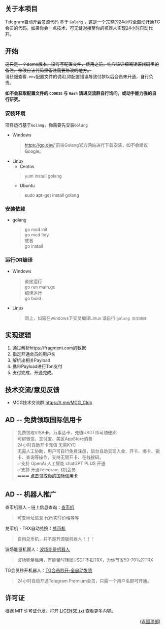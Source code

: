 ## 关于本项目

 Telegram自动开会员源代码 基于 `Golang` ，这是一个完整的24小时全自动开通TG会员的代码，如果你会一点技术，可无缝对接至你的机器人实现24小时自动代开。

## 开始
~~这只是一个demo版本，没有写配置文件，使用之前，你应该详细阅读源代码里的备注，修改应该代码里备注需要修改的地方。~~  
请仔细查看`.env`配置文件的说明,如配置错误导致付款以后会员未开通，自行负责。

**如不会获取配置文件的 `COOKIE` 与 `Hash` 请进交流群自行询问，或动手能力强的自行研究。**

### 安装环境
项目运行基于`Golang`，你需要先安装`Golang`

+ Windows
  > https://go.dev/ 前往Golang官方网站进行下载安装，如不会建议Google。
+ Linux
   - Centos  
  > yum install golang
  - Ubuntu  
  > sudo apt-get install golang

### 安装依赖

+ golang  
    >   go mod init   
        go mod tidy   
        或者  
        go install

### 运行OR编译
+ Windows
  > 直接运行  
    go run main.go  
    编译运行  
    go build .
+ Linux
  > 同上，如需在windows下交叉编译Linux 请自行 `golang 交叉编译`


## 实现逻辑

1. 通过解析https://fragment.com的数据
2. 指定开通会员的用户名
3. 解析出相关Payload
4. 携带Payload进行Ton支付
5. 支付完成，开通完成。

## 技术交流/意见反馈

+ MCG技术交流群 https://t.me/MCG_Club

## AD -- 免费领取国际信用卡
>免费领取VISA卡，万事达卡，充值USDT即可随便刷  
可绑微信、支付宝、美区AppStore消费  
24小时自助开卡充值 无需KYC  
无需人工协助，用户可自行免费注册，后台自助实现入金、开卡、绑卡、销卡、查询等操作，支持无限开卡、在线接码。  
✅支持 OpenAi 人工智能 chatGPT PLUS 开通   
✅支持 开通Telegram飞机会员  
➡️➡️➡️ [点击领取你的国际信用卡](https://gpt.fomepay.com/#/pages/login/index?d=O179F9)

## AD -- 机器人推广

查币机器人 - 链上信息查询：[查币机](https://t.me/QueryTokenBot)
> 可查地址信息 代币实时价格等等

兑币机 - TRX自动兑换：[兑币机](https://t.me/ConvertTrxBot)
> 自用兑币机，并不是开源版机器人！！！

波场能量机器人：[波场能量机器人](https://t.me/BuyEnergysBot)
> 波场能量租用，有能量时转账USDT不扣TRX，为你节省50-70%的TRX

TG会员秒开机器人：[TG会员秒开-全自动发货](https://t.me/BuySvipBot)
> 24小时自动开通Telegram Premium会员，只需一个用户名即可开通。

## 许可证

根据 MIT 许可证分发。打开 [LICENSE.txt](LICENSE.txt) 查看更多内容。


<p align="right">(<a href="#top">返回顶部</a>)</p>
